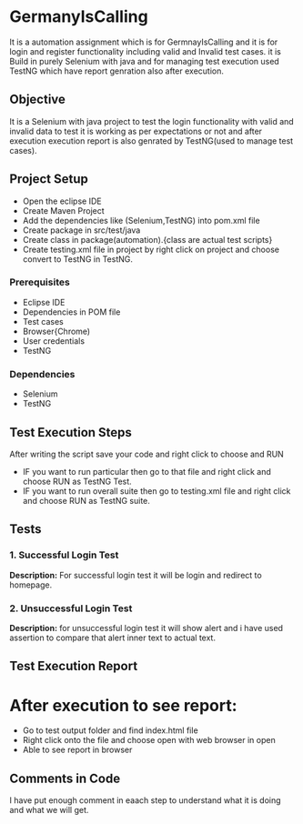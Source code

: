 # GermanyIsCalling
It is a automation assignment which is for GermnayIsCalling and it is for login and register functionality including valid and Invalid  test cases. it is Build in purely Selenium with java and for managing test execution used TestNG which have report genration also after execution.


## Objective
It is a Selenium with java project to test the login functionality with valid and invalid data to test it is working as per expectations or not and after execution execution report is also genrated by TestNG(used to manage test cases).
## Project Setup
* Open the eclipse IDE
* Create Maven Project
* Add the dependencies like (Selenium,TestNG) into pom.xml file
* Create package in src/test/java
* Create class in package(automation).{class are actual test scripts}
* Create testing.xml file in project by right click on project and choose convert to TestNG in TestNG.
  
### Prerequisites
* Eclipse IDE
* Dependencies in POM file
* Test cases
* Browser{Chrome)
* User credentials
* TestNG

### Dependencies
* Selenium
* TestNG

## Test Execution Steps
After writing the script save your code and right click to choose and RUN
* IF you want to run particular then go to that file and right click and choose RUN as TestNG Test.
* IF you want to run overall suite then go to testing.xml file and right click and choose RUN as TestNG suite.

## Tests

### 1. Successful Login Test

**Description:** For successful login test it will be login and redirect to homepage.

### 2. Unsuccessful Login Test

**Description:**  for unsuccessful login test it will show alert and i have used assertion to compare that alert inner text to actual text.

## Test Execution Report
  # After execution to see report:
  * Go to test output folder and find index.html file
  * Right click onto the file and choose open with web browser in open
  * Able to see report in browser

## Comments in Code

I have put enough comment in eaach step to understand what it is doing and what we will get.
